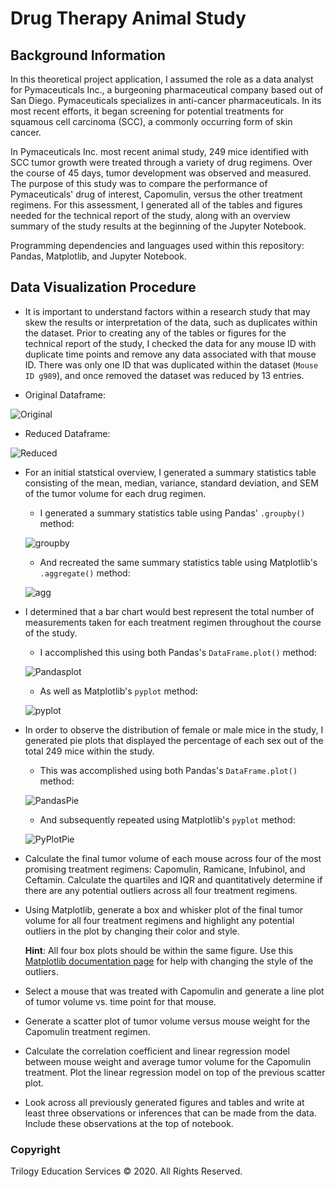 # Drug Therapy Animal Study

## Background Information

In this theoretical project application, I assumed the role as a data analyst for Pymaceuticals Inc., a burgeoning pharmaceutical company based out of San Diego. Pymaceuticals specializes in anti-cancer pharmaceuticals. In its most recent efforts, it began screening for potential treatments for squamous cell carcinoma (SCC), a commonly occurring form of skin cancer.

In Pymaceuticals Inc. most recent animal study, 249 mice identified with SCC tumor growth were treated through a variety of drug regimens. Over the course of 45 days, tumor development was observed and measured. The purpose of this study was to compare the performance of Pymaceuticals' drug of interest, Capomulin, versus the other treatment regimens. For this assessment, I generated all of the tables and figures needed for the technical report of the study, along with an overview summary of the study results at the beginning of the Jupyter Notebook.

Programming dependencies and languages used within this repository: Pandas, Matplotlib, and Jupyter Notebook.

## Data Visualization Procedure

* It is important to understand factors within a research study that may skew the results or interpretation of the data, such as duplicates within the dataset. Prior to creating any of the tables or figures for the technical report of the study, I checked the data for any mouse ID with duplicate time points and remove any data associated with that mouse ID. There was only one ID that was duplicated within the dataset (`Mouse ID g989`), and once removed the dataset was reduced by 13 entries.

* Original Dataframe:

![Original](Images/original_df.png)

* Reduced Dataframe:

![Reduced](Images/duplicate_drop_df.png)

* For an initial statstical overview, I generated a summary statistics table consisting of the mean, median, variance, standard deviation, and SEM of the tumor volume for each drug regimen.

  * I generated a summary statistics table using Pandas' `.groupby()` method:

  ![groupby](Images/groupby_summary_stats.png)

  * And recreated the same summary statistics table using Matplotlib's `.aggregate()` method:

  ![agg](Images/agg_summary_stats.png)

* I determined that a bar chart would best represent the total number of measurements taken for each treatment regimen throughout the course of the study.

  * I accomplished this using both Pandas's `DataFrame.plot()` method:
  
  ![Pandasplot](Images/pandas_barchart.png)

  * As well as Matplotlib's `pyplot` method: 

  ![pyplot](Images/pyplot_barchart.png)

* In order to observe the distribution of female or male mice in the study, I generated pie plots that displayed the percentage of each sex out of the total 249 mice within the study.

  * This was accomplished using both Pandas's `DataFrame.plot()` method:

  ![PandasPie](Images/pandas_piechart.png)

  * And subsequently repeated using Matplotlib's `pyplot` method: 

  ![PyPlotPie](Images/pyplot_piechart.png)

* Calculate the final tumor volume of each mouse across four of the most promising treatment regimens: Capomulin, Ramicane, Infubinol, and Ceftamin. Calculate the quartiles and IQR and quantitatively determine if there are any potential outliers across all four treatment regimens.

* Using Matplotlib, generate a box and whisker plot of the final tumor volume for all four treatment regimens and highlight any potential outliers in the plot by changing their color and style.

  **Hint**: All four box plots should be within the same figure. Use this [Matplotlib documentation page](https://matplotlib.org/gallery/pyplots/boxplot_demo_pyplot.html#sphx-glr-gallery-pyplots-boxplot-demo-pyplot-py) for help with changing the style of the outliers.

* Select a mouse that was treated with Capomulin and generate a line plot of tumor volume vs. time point for that mouse.

* Generate a scatter plot of tumor volume versus mouse weight for the Capomulin treatment regimen.

* Calculate the correlation coefficient and linear regression model between mouse weight and average tumor volume for the Capomulin treatment. Plot the linear regression model on top of the previous scatter plot.

* Look across all previously generated figures and tables and write at least three observations or inferences that can be made from the data. Include these observations at the top of notebook.

### Copyright

Trilogy Education Services © 2020. All Rights Reserved.
